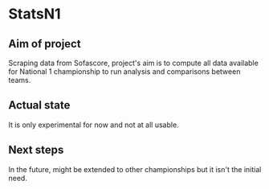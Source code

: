 # StatsN1

## Aim of project
Scraping data from Sofascore, project's aim is to compute all data available for National 1 championship to run analysis and comparisons between teams.

## Actual state
It is only experimental for now and not at all usable.


## Next steps
In the future, might be extended to other championships but it isn't the initial need.